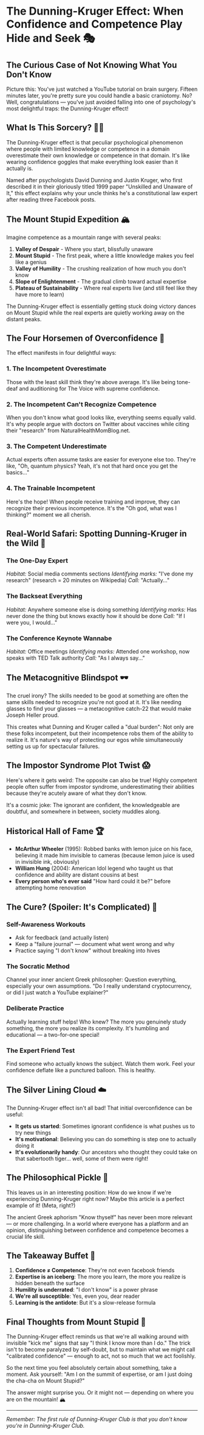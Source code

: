 # The Dunning-Kruger Effect: When Confidence and Competence Play Hide and Seek 🎭

## The Curious Case of Not Knowing What You Don't Know

Picture this: You've just watched a YouTube tutorial on brain surgery. Fifteen minutes later, you're pretty sure you could handle a basic craniotomy. No? Well, congratulations — you've just avoided falling into one of psychology's most delightful traps: the Dunning-Kruger effect!

## What Is This Sorcery? 🧙‍♂️

The Dunning-Kruger effect is that peculiar psychological phenomenon where people with limited knowledge or competence in a domain overestimate their own knowledge or competence in that domain. It's like wearing confidence goggles that make everything look easier than it actually is.

Named after psychologists David Dunning and Justin Kruger, who first described it in their gloriously titled 1999 paper "Unskilled and Unaware of It," this effect explains why your uncle thinks he's a constitutional law expert after reading three Facebook posts.

## The Mount Stupid Expedition 🏔️

Imagine competence as a mountain range with several peaks:

1. **Valley of Despair** - Where you start, blissfully unaware
2. **Mount Stupid** - The first peak, where a little knowledge makes you feel like a genius
3. **Valley of Humility** - The crushing realization of how much you don't know
4. **Slope of Enlightenment** - The gradual climb toward actual expertise
5. **Plateau of Sustainability** - Where real experts live (and still feel like they have more to learn)

The Dunning-Kruger effect is essentially getting stuck doing victory dances on Mount Stupid while the real experts are quietly working away on the distant peaks.

## The Four Horsemen of Overconfidence 🐴

The effect manifests in four delightful ways:

### 1. The Incompetent Overestimate
Those with the least skill think they're above average. It's like being tone-deaf and auditioning for The Voice with supreme confidence.

### 2. The Incompetent Can't Recognize Competence
When you don't know what good looks like, everything seems equally valid. It's why people argue with doctors on Twitter about vaccines while citing their "research" from NaturalHealthMomBlog.net.

### 3. The Competent Underestimate
Actual experts often assume tasks are easier for everyone else too. They're like, "Oh, quantum physics? Yeah, it's not that hard once you get the basics..."

### 4. The Trainable Incompetent
Here's the hope! When people receive training and improve, they can recognize their previous incompetence. It's the "Oh god, what was I thinking?" moment we all cherish.

## Real-World Safari: Spotting Dunning-Kruger in the Wild 🦁

### The One-Day Expert
*Habitat:* Social media comments sections
*Identifying marks:* "I've done my research" (research = 20 minutes on Wikipedia)
*Call:* "Actually..."

### The Backseat Everything
*Habitat:* Anywhere someone else is doing something
*Identifying marks:* Has never done the thing but knows exactly how it should be done
*Call:* "If I were you, I would..."

### The Conference Keynote Wannabe
*Habitat:* Office meetings
*Identifying marks:* Attended one workshop, now speaks with TED Talk authority
*Call:* "As I always say..."

## The Metacognitive Blindspot 🕶️

The cruel irony? The skills needed to be good at something are often the same skills needed to recognize you're not good at it. It's like needing glasses to find your glasses — a metacognitive catch-22 that would make Joseph Heller proud.

This creates what Dunning and Kruger called a "dual burden": Not only are these folks incompetent, but their incompetence robs them of the ability to realize it. It's nature's way of protecting our egos while simultaneously setting us up for spectacular failures.

## The Impostor Syndrome Plot Twist 😱

Here's where it gets weird: The opposite can also be true! Highly competent people often suffer from impostor syndrome, underestimating their abilities because they're acutely aware of what they don't know.

It's a cosmic joke: The ignorant are confident, the knowledgeable are doubtful, and somewhere in between, society muddles along.

## Historical Hall of Fame 🏆

- **McArthur Wheeler** (1995): Robbed banks with lemon juice on his face, believing it made him invisible to cameras (because lemon juice is used in invisible ink, obviously)
- **William Hung** (2004): American Idol legend who taught us that confidence and ability are distant cousins at best
- **Every person who's ever said** "How hard could it be?" before attempting home renovation

## The Cure? (Spoiler: It's Complicated) 💊

### Self-Awareness Workouts
- Ask for feedback (and actually listen)
- Keep a "failure journal" — document what went wrong and why
- Practice saying "I don't know" without breaking into hives

### The Socratic Method
Channel your inner ancient Greek philosopher: Question everything, especially your own assumptions. "Do I really understand cryptocurrency, or did I just watch a YouTube explainer?"

### Deliberate Practice
Actually learning stuff helps! Who knew? The more you genuinely study something, the more you realize its complexity. It's humbling and educational — a two-for-one special!

### The Expert Friend Test
Find someone who actually knows the subject. Watch them work. Feel your confidence deflate like a punctured balloon. This is healthy.

## The Silver Lining Cloud ☁️

The Dunning-Kruger effect isn't all bad! That initial overconfidence can be useful:

- **It gets us started**: Sometimes ignorant confidence is what pushes us to try new things
- **It's motivational**: Believing you can do something is step one to actually doing it
- **It's evolutionarily handy**: Our ancestors who thought they could take on that sabertooth tiger... well, some of them were right!

## The Philosophical Pickle 🥒

This leaves us in an interesting position: How do we know if we're experiencing Dunning-Kruger right now? Maybe this article is a perfect example of it! (Meta, right?)

The ancient Greek aphorism "Know thyself" has never been more relevant — or more challenging. In a world where everyone has a platform and an opinion, distinguishing between confidence and competence becomes a crucial life skill.

## The Takeaway Buffet 🍱

1. **Confidence ≠ Competence**: They're not even facebook friends
2. **Expertise is an iceberg**: The more you learn, the more you realize is hidden beneath the surface
3. **Humility is underrated**: "I don't know" is a power phrase
4. **We're all susceptible**: Yes, even you, dear reader
5. **Learning is the antidote**: But it's a slow-release formula

## Final Thoughts from Mount Stupid 🎪

The Dunning-Kruger effect reminds us that we're all walking around with invisible "kick me" signs that say "I think I know more than I do." The trick isn't to become paralyzed by self-doubt, but to maintain what we might call "calibrated confidence" — enough to act, not so much that we act foolishly.

So the next time you feel absolutely certain about something, take a moment. Ask yourself: "Am I on the summit of expertise, or am I just doing the cha-cha on Mount Stupid?"

The answer might surprise you. Or it might not — depending on where you are on the mountain! 🏔️

---

*Remember: The first rule of Dunning-Kruger Club is that you don't know you're in Dunning-Kruger Club.*